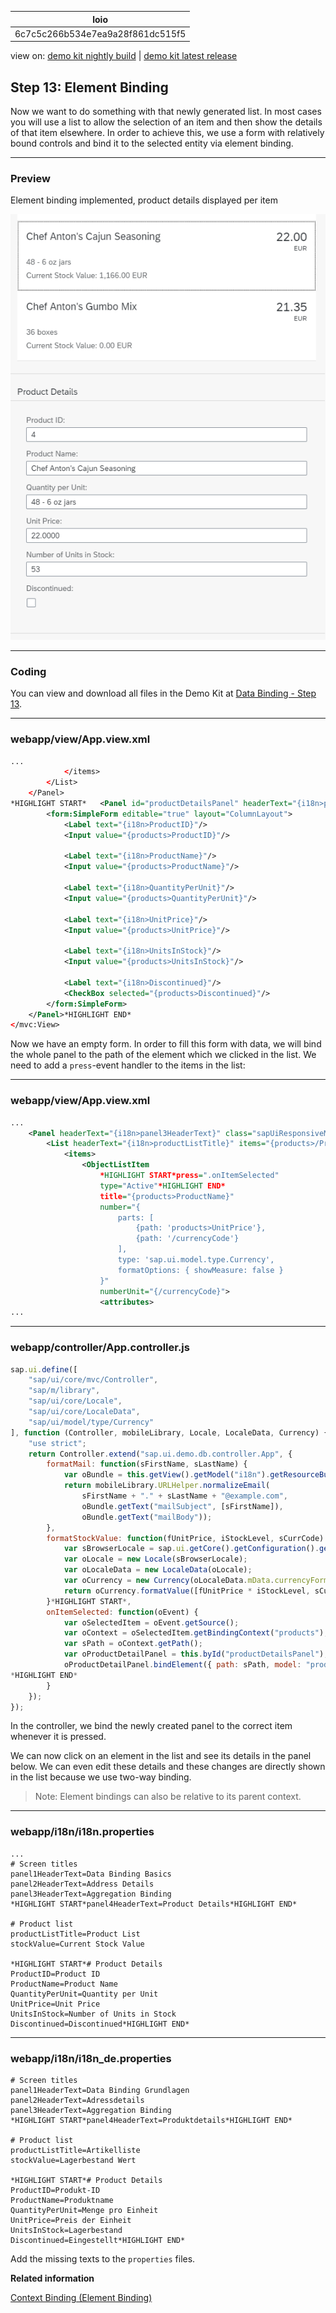 <!-- loio6c7c5c266b534e7ea9a28f861dc515f5 -->

| loio |
| -----|
| 6c7c5c266b534e7ea9a28f861dc515f5 |

<div id="loio">

view on: [demo kit nightly build](https://openui5nightly.hana.ondemand.com/#/topic/6c7c5c266b534e7ea9a28f861dc515f5) | [demo kit latest release](https://openui5.hana.ondemand.com/#/topic/6c7c5c266b534e7ea9a28f861dc515f5)</div>

## Step 13: Element Binding

Now we want to do something with that newly generated list. In most cases you will use a list to allow the selection of an item and then show the details of that item elsewhere. In order to achieve this, we use a form with relatively bound controls and bind it to the selected entity via element binding.

***

### Preview

   
  
Element binding implemented, product details displayed per item<a name="loio6c7c5c266b534e7ea9a28f861dc515f5__fig_r1j_pst_mr"/>

 ![](loio872d2ed3f9144fbfb82e028b17c52ce3_HiRes.png "Element binding implemented, product details displayed per item") 

***

### Coding

You can view and download all files in the Demo Kit at [Data Binding - Step 13](https://openui5.hana.ondemand.com/explored.html#/sample/sap.ui.core.tutorial.databinding.13/preview).

***

### webapp/view/App.view.xml

``` xml
...
			</items>
		</List>
	</Panel>
*HIGHLIGHT START*	<Panel id="productDetailsPanel" headerText="{i18n>panel4HeaderText}" class="sapUiResponsiveMargin" width="auto">
		<form:SimpleForm editable="true" layout="ColumnLayout">
			<Label text="{i18n>ProductID}"/>
			<Input value="{products>ProductID}"/>

			<Label text="{i18n>ProductName}"/>
			<Input value="{products>ProductName}"/>

			<Label text="{i18n>QuantityPerUnit}"/>
			<Input value="{products>QuantityPerUnit}"/>

			<Label text="{i18n>UnitPrice}"/>
			<Input value="{products>UnitPrice}"/>

			<Label text="{i18n>UnitsInStock}"/>
			<Input value="{products>UnitsInStock}"/>

			<Label text="{i18n>Discontinued}"/>
			<CheckBox selected="{products>Discontinued}"/>
		</form:SimpleForm>
	</Panel>*HIGHLIGHT END*
</mvc:View>
```

Now we have an empty form. In order to fill this form with data, we will bind the whole panel to the path of the element which we clicked in the list. We need to add a `press`-event handler to the items in the list:

***

### webapp/view/App.view.xml

``` xml
...
  	<Panel headerText="{i18n>panel3HeaderText}" class="sapUiResponsiveMargin" width="auto">
		<List headerText="{i18n>productListTitle}" items="{products>/Products}">
			<items>
				<ObjectListItem
					*HIGHLIGHT START*press=".onItemSelected"
					type="Active"*HIGHLIGHT END*
					title="{products>ProductName}"
					number="{
						parts: [
							{path: 'products>UnitPrice'},
							{path: '/currencyCode'}
						],
						type: 'sap.ui.model.type.Currency',
						formatOptions: { showMeasure: false }
					}"
					numberUnit="{/currencyCode}">
					<attributes>
... 
```

***

### webapp/controller/App.controller.js

``` js
sap.ui.define([
	"sap/ui/core/mvc/Controller",
	"sap/m/library",
	"sap/ui/core/Locale",
	"sap/ui/core/LocaleData",
	"sap/ui/model/type/Currency"
], function (Controller, mobileLibrary, Locale, LocaleData, Currency) {
	"use strict";
	return Controller.extend("sap.ui.demo.db.controller.App", {
		formatMail: function(sFirstName, sLastName) {
			var oBundle = this.getView().getModel("i18n").getResourceBundle();
			return mobileLibrary.URLHelper.normalizeEmail(
				sFirstName + "." + sLastName + "@example.com",
				oBundle.getText("mailSubject", [sFirstName]),
				oBundle.getText("mailBody"));
		},
		formatStockValue: function(fUnitPrice, iStockLevel, sCurrCode) {
			var sBrowserLocale = sap.ui.getCore().getConfiguration().getLanguage();
			var oLocale = new Locale(sBrowserLocale);
			var oLocaleData = new LocaleData(oLocale);
			var oCurrency = new Currency(oLocaleData.mData.currencyFormat);
			return oCurrency.formatValue([fUnitPrice * iStockLevel, sCurrCode], "string");
		}*HIGHLIGHT START*,
		onItemSelected: function(oEvent) {
			var oSelectedItem = oEvent.getSource();
			var oContext = oSelectedItem.getBindingContext("products");
			var sPath = oContext.getPath();
			var oProductDetailPanel = this.byId("productDetailsPanel");
			oProductDetailPanel.bindElement({ path: sPath, model: "products" });
*HIGHLIGHT END*
		}
	});
});

```

In the controller, we bind the newly created panel to the correct item whenever it is pressed.

We can now click on an element in the list and see its details in the panel below. We can even edit these details and these changes are directly shown in the list because we use two-way binding.

> Note:
> Element bindings can also be relative to its parent context.
> 
> 

***

### webapp/i18n/i18n.properties

``` prefs
...
# Screen titles
panel1HeaderText=Data Binding Basics
panel2HeaderText=Address Details
panel3HeaderText=Aggregation Binding
*HIGHLIGHT START*panel4HeaderText=Product Details*HIGHLIGHT END*

# Product list
productListTitle=Product List
stockValue=Current Stock Value

*HIGHLIGHT START*# Product Details
ProductID=Product ID
ProductName=Product Name
QuantityPerUnit=Quantity per Unit
UnitPrice=Unit Price
UnitsInStock=Number of Units in Stock
Discontinued=Discontinued*HIGHLIGHT END*

```

***

### webapp/i18n/i18n\_de.properties

``` prefs
# Screen titles
panel1HeaderText=Data Binding Grundlagen
panel2HeaderText=Adressdetails
panel3HeaderText=Aggregation Binding
*HIGHLIGHT START*panel4HeaderText=Produktdetails*HIGHLIGHT END*
 
# Product list
productListTitle=Artikelliste
stockValue=Lagerbestand Wert

*HIGHLIGHT START*# Product Details
ProductID=Produkt-ID
ProductName=Produktname
QuantityPerUnit=Menge pro Einheit
UnitPrice=Preis der Einheit
UnitsInStock=Lagerbestand
Discontinued=Eingestellt*HIGHLIGHT END*
```

Add the missing texts to the `properties` files.

**Related information**  


[Context Binding \(Element Binding\)](Context_Binding_(Element_Binding)_91f05e8.md)

